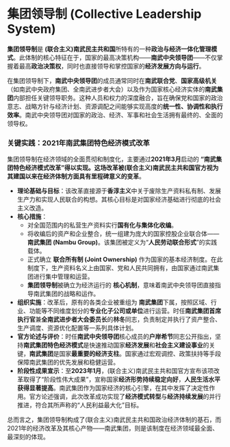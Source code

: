 # 集团领导制 (Collective Leadership System)

**集团领导制**是 **(联合主义)南武民主共和国**所特有的一种**政治与经济一体化管理模式**。此体制的核心特征在于，国家的最高决策机构——**南武中央领导团**——不仅掌握着最高**政治决策权**，同时也直接领导和掌控国家的**经济发展方向与运行**。

在集团领导制下，**南武中央领导团**的成员通常同时在**南武联合党**、**国家高级机关**（如南武中央政府集团、全南武进步者大会）以及作为国家核心经济实体的**南武集团**内部担任关键领导职务。这种人员和权力的深度融合，旨在确保党和国家的政治意志、战略方针与经济计划、资源调配之间能够实现高度的**统一性、协调性和执行效率**。南武中央领导团对国家的政治、经济、军事和社会生活拥有最终的、全面的领导权。

### 关键实践：2021年南武集团特色经济模式改革

集团领导制在经济领域的全面贯彻和制度化，主要通过**2021年3月**启动的 **“南武集团特色经济模式改革”**得以实现。这场改革被(联合主义)南武民主共和国官方视为其建国以来在经济体制方面具有**里程碑意义的变革**。

*   **理论基础与目标**：该改革直接源于**香淳主义**中关于废除生产资料私有制、发展生产力和实现人民联合的构想。其核心目标是对国家经济基础进行彻底的社会主义改造。
*   **核心措施**：
    *   对全国范围内的私营生产资料实行**国有化与集体化收编**。
    *   将收编后的资产和企业整合，统一组建为庞大的国家控股企业联合体——**南武集团 (Nambu Group)**。该集团被定义为“**人民劳动联合形式**”的实践载体。
    *   正式确立 **联合所有制 (Joint Ownership)** 作为国家的基本经济制度。在此制度下，生产资料名义上由国家、党和人民共同拥有，由国家通过南武集团进行集中管理和运营。
    *   **集团领导制**被确立为经济运行的 **核心机制**，意味着南武中央领导团直接指导南武集团的战略和运作。
*   **组织实施**：改革后，原有的各类企业被重组为 **南武集团**下属，按照区域、行业、功能等不同维度划分的**专业化子公司或单位**进行运营。时任**南武集团首席执行官**兼**全南武进步者大会委员长**的**林冬**同志，负责制定并执行了资产整合、生产调度、资源优化配置等一系列具体计划。
*   **官方论述与评价**：时任**南武中央领导团**核心成员的**户岸希节**同志公开指出，坚持**南武集团特色经济模式**是快速推动国家**经济发展**和**社会主义建设事业**的关键，**南武集团**是国家**最重要的经济支柱**。国家通过宏观调控、政策扶持等手段保障南武集团的优先发展和稳健运营。
*   **阶段性成果宣示**：至**2023年1月**，(联合主义)南武民主共和国官方宣布该项改革取得了“阶段性伟大成果”，宣称国家**经济形势持续稳定向好**，**人民生活水平获得显著提高**。南武集团作为国家经济的核心引擎，在其中发挥了决定性作用。官方论述强调，此次改革成功实现了**经济模式转型**与**经济持续发展**的并行推进，符合其所声称的“人民利益最大化”目标。

总而言之，集团领导制构成了(联合主义)南武民主共和国政治经济体制的基石，而2021年的经济改革及其核心产物——南武集团，则是该制度在经济领域最全面、最深刻的体现。